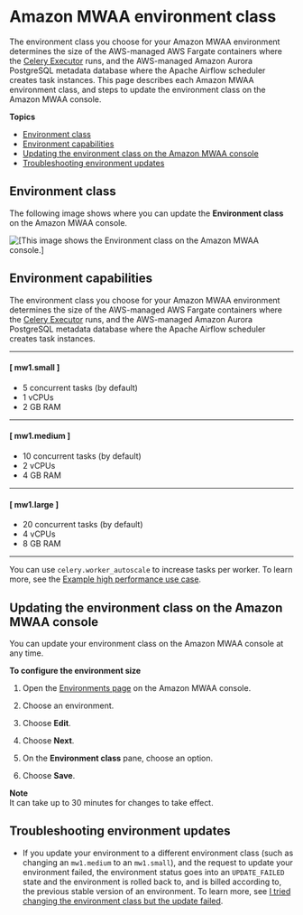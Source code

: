 # Amazon MWAA environment class<a name="environment-class"></a>

The environment class you choose for your Amazon MWAA environment determines the size of the AWS\-managed AWS Fargate containers where the [Celery Executor](https://airflow.apache.org/docs/apache-airflow/stable/executor/celery.html) runs, and the AWS\-managed Amazon Aurora PostgreSQL metadata database where the Apache Airflow scheduler creates task instances\. This page describes each Amazon MWAA environment class, and steps to update the environment class on the Amazon MWAA console\.

**Topics**
+ [Environment class](#environment-class-onconsole)
+ [Environment capabilities](#environment-class-sizes)
+ [Updating the environment class on the Amazon MWAA console](#environment-class-config)
+ [Troubleshooting environment updates](#environment-class-troubleshooting)

## Environment class<a name="environment-class-onconsole"></a>

The following image shows where you can update the **Environment class** on the Amazon MWAA console\.

![\[This image shows the Environment class on the Amazon MWAA console.\]](http://docs.aws.amazon.com/mwaa/latest/userguide/images/mwaa-console-environment-class.png)

## Environment capabilities<a name="environment-class-sizes"></a>

The environment class you choose for your Amazon MWAA environment determines the size of the AWS\-managed AWS Fargate containers where the [Celery Executor](https://airflow.apache.org/docs/apache-airflow/stable/executor/celery.html) runs, and the AWS\-managed Amazon Aurora PostgreSQL metadata database where the Apache Airflow scheduler creates task instances\.

------
#### [ mw1\.small ]
+ 5 concurrent tasks \(by default\)
+ 1 vCPUs
+ 2 GB RAM

------
#### [ mw1\.medium ]
+ 10 concurrent tasks \(by default\)
+ 2 vCPUs
+ 4 GB RAM

------
#### [ mw1\.large ]
+ 20 concurrent tasks \(by default\)
+ 4 vCPUs
+ 8 GB RAM

------

You can use `celery.worker_autoscale` to increase tasks per worker\. To learn more, see the [Example high performance use case](mwaa-autoscaling.md#mwaa-autoscaling-high-volume)\.

## Updating the environment class on the Amazon MWAA console<a name="environment-class-config"></a>

You can update your environment class on the Amazon MWAA console at any time\.

**To configure the environment size**

1. Open the [Environments page](https://console.aws.amazon.com/mwaa/home#/environments) on the Amazon MWAA console\.

1. Choose an environment\.

1. Choose **Edit**\.

1. Choose **Next**\.

1. On the **Environment class** pane, choose an option\. 

1. Choose **Save**\.

**Note**  
It can take up to 30 minutes for changes to take effect\.

## Troubleshooting environment updates<a name="environment-class-troubleshooting"></a>
+ If you update your environment to a different environment class \(such as changing an `mw1.medium` to an `mw1.small`\), and the request to update your environment failed, the environment status goes into an `UPDATE_FAILED` state and the environment is rolled back to, and is billed according to, the previous stable version of an environment\. To learn more, see [I tried changing the environment class but the update failed](troubleshooting.md#t-rollback-billing-failure)\.